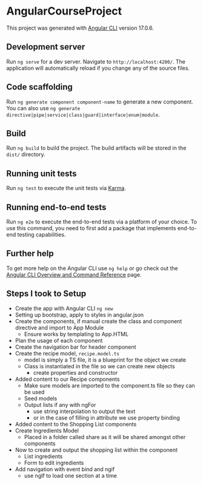# AngularCourseProject

This project was generated with [Angular CLI](https://github.com/angular/angular-cli) version 17.0.6.

## Development server

Run `ng serve` for a dev server. Navigate to `http://localhost:4200/`. The application will automatically reload if you change any of the source files.

## Code scaffolding

Run `ng generate component component-name` to generate a new component. You can also use `ng generate directive|pipe|service|class|guard|interface|enum|module`.

## Build

Run `ng build` to build the project. The build artifacts will be stored in the `dist/` directory.

## Running unit tests

Run `ng test` to execute the unit tests via [Karma](https://karma-runner.github.io).

## Running end-to-end tests

Run `ng e2e` to execute the end-to-end tests via a platform of your choice. To use this command, you need to first add a package that implements end-to-end testing capabilities.

## Further help

To get more help on the Angular CLI use `ng help` or go check out the [Angular CLI Overview and Command Reference](https://angular.io/cli) page.

## Steps I took to Setup
* Create the app with Angular CLI `ng new`
* Setting up bootstrap, apply to styles in angular.json
* Create the components, if manual create the class and component directive and import to App Module
  * Ensure works by templating to App.HTML
* Plan the usage of each component
* Create the navigation bar for header component
* Create the recipe model, `recipe.model.ts`
  * model is simply a TS file, it is a blueprint for the object we create
  * Class is instantiated in the file so we can create new objects
    * create properties and constructor
* Added content to our Recipe components
  * Make sure models are imported to the component.ts file so they can be used
  * Seed models
  * Output lists if any with ngFor
    * use string interpolation to output the text
    * or in the case of filling in attribute we use property binding
* Added content to the Shopping List components
* Create Ingredients Model
  * Placed in a folder called share as it will be shared amongst other components
* Now to create and output the shopping list within the component
  * List ingredients
  * Form to edit ingredients
* Add navigation with event bind and ngif
  * use ngIf to load one section at a time
